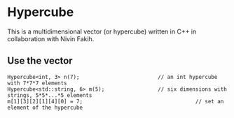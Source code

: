 # Hypercube

This is a multidimensional vector (or hypercube) written in C++ in collaboration with Nivin Fakih.

## Use the vector

```
Hypercube<int, 3> n(7);                         // an int hypercube with 7*7*7 elements
Hypercube<std::string, 6> m(5);                 // six dimensions with strings, 5*5*...*5 elements
m[1][3][2][1][4][0] = 7;						            // set an element of the hypercube
```
